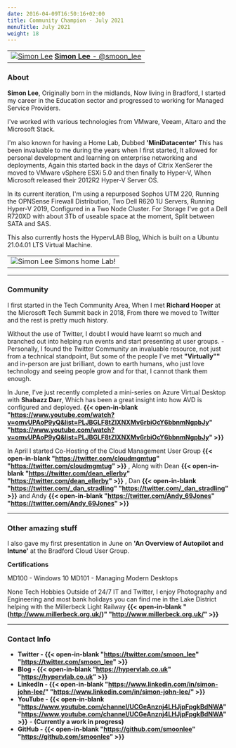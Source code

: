 ```yaml
---
date: 2016-04-09T16:50:16+02:00
title: Community Champion - July 2021
menuTitle: July 2021
weight: 18
---
```


| |
|:-------------------------:|
|[![Simon Lee](/images/champions/simon.jpg)](https://twitter.com/smoon_lee "@smoon_lee") [**Simon Lee** - @smoon_lee](https://twitter.com/smoon_lee)|


### About
**Simon Lee**, Originally born in the midlands, Now living in Bradford, I started my career in the Education sector and progressed to working for Managed Service Providers.

I've worked with various technologies from VMware, Veeam, Altaro and the Microsoft Stack.

I'm also known for having a Home Lab, Dubbed **'MiniDatacenter'** This has been invaluable to me during the years when I first started, It allowed for personal development and learning on enterprise networking
and deployments, Again this started back in the days of Citrix XenSerer the moved to VMware vSphere ESXi 5.0 and then finally to Hyper-V, When Microsoft released their 2012R2 Hyper-V Server OS. 

In its current iteration, I'm using a repurposed Sophos UTM 220, Running the OPNSense Firewall Distribution, Two Dell R620 1U Servers, Running Hyper-V 2019, Configured in a Two Node Cluster. For Storage I've got a Dell R720XD with about 3Tb of useable space at the moment, Split between SATA and SAS.


This also currently hosts the HypervLAB Blog, Which is built on a Ubuntu 21.04.01 LTS Virtual Machine.

| |
|:-------------------------:|
|![Simon Lee](/images/champions/MiniDatacenter.jpg?height=50pc) Simons home Lab! 
---


### Community
I first started  in the Tech Community Area, When I met **Richard Hooper** at the Microsoft Tech Summit back in 2018, From there we moved to Twitter and the rest is pretty much history.

Without the use of Twitter, I doubt I would have learnt so much and branched out into helping run events and start presenting at user groups. - Personally, I found the Twitter Community an invaluable resource, not just from a technical standpoint, But some of the people I've met **"Virtually""** and in-person are just brilliant, down to earth humans, who just love technology and seeing people grow and for that, I cannot thank them enough.

In June, I've just recently completed a mini-series on Azure Virtual Desktop with **Shabazz Darr**, Which has been a great insight into how AVD is configured and deployed.
**{{< open-in-blank "https://www.youtube.com/watch?v=omvUPAoP9yQ&list=PLJBGLF8tZlXNXMv6rbiOcY6bbnmNgpbJy" "https://www.youtube.com/watch?v=omvUPAoP9yQ&list=PLJBGLF8tZlXNXMv6rbiOcY6bbnmNgpbJy" >}}**

In April I started Co-Hosting of the Cloud Management User Group **{{< open-in-blank "https://twitter.com/cloudmgmtug" "https://twitter.com/cloudmgmtug" >}}** 
, Along with Dean **{{< open-in-blank "https://twitter.com/dean_ellerby" "https://twitter.com/dean_ellerby" >}}** , Dan **{{< open-in-blank "https://twitter.com/_dan_stradling" "https://twitter.com/_dan_stradling" >}}**  and Andy **{{< open-in-blank "https://twitter.com/Andy_69Jones" "https://twitter.com/Andy_69Jones" >}}** 

---

### Other amazing stuff
I also gave my first presentation in June on **'An Overview of Autopilot and Intune'** at the Bradford Cloud User Group.

 

**Certifications**

MD100 - Windows 10
MD101 - Managing Modern Desktops

 

None Tech Hobbies
Outside of 24/7 IT and Twitter, I enjoy Photography and Engineering and most bank holidays you can find me in the Lake District helping with the Millerbeck Light Railway **{{< open-in-blank "(http://www.millerbeck.org.uk/)" "http://www.millerbeck.org.uk/" >}}**

---

### Contact Info 
+ **Twitter - {{< open-in-blank "https://twitter.com/smoon_lee" "https://twitter.com/smoon_lee" >}}**
+ **Blog - {{< open-in-blank "https://hypervlab.co.uk" "https://hypervlab.co.uk" >}}**
+ **LinkedIn - {{< open-in-blank "https://www.linkedin.com/in/simon-john-lee/" "https://www.linkedin.com/in/simon-john-lee/" >}}**
+ **YouTube - {{< open-in-blank "https://www.youtube.com/channel/UCGeAnznj4LHJjpFpgkBdNWA" "https://www.youtube.com/channel/UCGeAnznj4LHJjpFpgkBdNWA" >}}** - **(Currently a work in progress)**
+ **GitHub - {{< open-in-blank "https://github.com/smoonlee" "https://github.com/smoonlee" >}}**